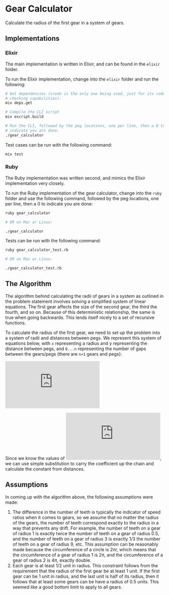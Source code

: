 # Gear Calculator

Calculate the radius of the first gear in a system of gears.

## Implementations

### Elixir

The main implementation is written in Elixir, and can be found in the `elixir` folder.

To run the Elixir implementation, change into the `elixir` folder and run the
following:

```bash
# Get dependencies (credo is the only one being used, just for its code
# checking capabilities).
mix deps.get

# Compile the CLI script
mix escript.build

# Run the CLI, followed by the peg locations, one per line, then a 0 to
# indicate you are done.
./gear_calculator
```

Test cases can be run with the following command:

```bash
mix test
```

### Ruby

The Ruby implementation was written second, and mimics the Elixir implementation very closely.

To run the Ruby implementation of the gear calculator, change into the `ruby` folder and use the following command, followed by the peg locations, one per line, then a 0 to indicate you are done:

```bash
ruby gear_calculator

# OR on Mac or Linux:

./gear_calculator
```

Tests can be run with the following command:

```bash
ruby gear_calculator_test.rb

# OR on Mac or Linux:

./gear_calculator_test.rb
```

## The Algorithm

The algorithm behind calculating the radii of gears in a system as outlined in the problem statement involves solving a simplified system of linear equations. The first gear affects the size of the second gear, the third the fourth, and so on. Because of this deterministic relationship, the same is true when going backwards. This lends itself nicely to a set of recursive functions.

To calculate the radius of the first gear, we need to set up the problem into a system of radii and distances between pegs. We represent this system of equations below, with `x` representing a radius and y representing the distance between pegs, and `0...n` representing the number of gaps between the gears/pegs (there are `n+1` gears and pegs):

![LaTeX Version](https://latex.codecogs.com/svg.latex?%5Cbegin%7Balign*%7D%0Ax_0%20%2B%20x_1%20%3D%20y_0%5C%5C%0Ax_1%20%2B%20x_2%20%3D%20y_1%5C%5C%0A...%5C%5C%0Ax_n%20%2B%200.5%20%5Ccdot%20x_0%20%3D%20y_n%0A%5Cend%7Balign*%7D)

<!--
x0 + x1 = y0
x1 + x2 = y1
...
xn + 0.5 * x0 = yn
-->

Since we know the values of ![y_0, y_1, ..., y_n](https://latex.codecogs.com/svg.latex?y_0%2C%20y_1%2C%20...%2C%20y_n), we can use simple substitution to carry the coefficient up the chain and calculate the constant from distances.

## Assumptions

In coming up with the algorithm above, the following assumptions were made:

1. The difference in the number of teeth is typically the indicator of speed ratios when it comes to gears, so we assume that no matter the radius of the gears, the number of teeth correspond exactly to the radius in a way that prevents any drift. For example, the number of teeth on a gear of radius 1 is exactly twice the number of teeth on a gear of radius 0.5, and the number of teeth on a gear of radius 3 is exactly 1/3 the number of teeth on a gear of radius 9, etc. This assumption can be reasonably made because the circumference of a circle is 2πr, which means that the circumference of a gear of radius 1 is 2π, and the circumference of a gear of radius 2 is 4π, exactly double.
2. Each gear is at least 1/2 unit in radius. This constraint follows from the requirement that the radius of the first gear be at least 1 unit. If the first gear can be 1 unit in radius, and the last unit is half of its radius, then it follows that at least some gears can be have a radius of 0.5 units. This seemed like a good bottom limit to apply to all gears.
